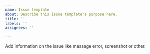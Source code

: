 ```yaml
---
name: Issue template
about: Describe this issue template's purpose here.
title: ''
labels: ''
assignees: ''

---
```


Add information on the issue like message error, screenshot or other.
